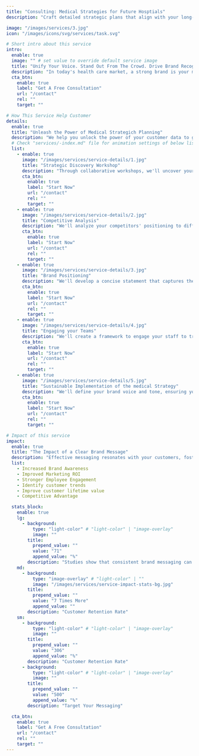 ```yaml
---
title: "Consulting: Medical Strategies for Future Hosptials"
description: "Craft detailed strategic plans that align with your long-term goals."

image: "/images/services/3.jpg"
icon: "/images/icons/svg/services/task.svg"

# Short intro about this service
intro:
  enable: true
  image: "" # set value to override default service image
  title: "Unify Your Voice. Stand Out From The Crowd. Drive Brand Recognition."
  description: "In today's health care market, a strong brand is your most valuable asset. We help you craft a clear and compelling medical positioning strategy that sets you apart from the competition and resonates deeply with your patient, partners and above all your health care professional teams."
  cta_btn:
    enable: true
    label: "Get A Free Consultation"
    url: "/contact"
    rel: ""
    target: ""

# How This Service Help Customer
details:
  enable: true
  title: "Unleash the Power of Medical Strategich Planning"
  description: "We help you unlock the power of your customer data to gain a deeper understanding of who your customers are, what motivates them, and how they interact with your institution. Through sophisticated analytics and proven methodologies"
  # Check "services/-index.md" file for animation settings of below list
  list:
    - enable: true
      image: "/images/services/service-details/1.jpg"
      title: "Strategic Discovery Workshop"
      description: "Through collaborative workshops, we'll uncover your brand's core values, target audience."
      cta_btn:
        enable: true
        label: "Start Now"
        url: "/contact"
        rel: ""
        target: ""
    - enable: true
      image: "/images/services/service-details/2.jpg"
      title: "Competitive Analysis"
      description: "We'll analyze your competitors' positioning to differentiate your brand."
      cta_btn:
        enable: true
        label: "Start Now"
        url: "/contact"
        rel: ""
        target: ""
    - enable: true
      image: "/images/services/service-details/3.jpg"
      title: "Brand Positioning"
      description: "We'll develop a concise statement that captures the essence of your brand."
      cta_btn:
        enable: true
        label: "Start Now"
        url: "/contact"
        rel: ""
        target: ""
    - enable: true
      image: "/images/services/service-details/4.jpg"
      title: "Engaging your Teams"
      description: "We'll create a framework to engage your staff to transform your organisation."
      cta_btn:
        enable: true
        label: "Start Now"
        url: "/contact"
        rel: ""
        target: ""
    - enable: true
      image: "/images/services/service-details/5.jpg"
      title: "Sustainable Implementation of the medical Strategy"
      description: "We'll define your brand voice and tone, ensuring your communication resonates."
      cta_btn:
        enable: true
        label: "Start Now"
        url: "/contact"
        rel: ""
        target: ""

# Impact of this service
impact:
  enable: true
  title: "The Impact of a Clear Brand Message"
  description: "Effective messaging resonates with your customers, fostering trust and emotional connections. It's about speaking their language and understanding their needs."
  list:
    - Increased Brand Awareness
    - Improved Marketing ROI
    - Stronger Employee Engagement
    - Identify customer trends
    - Improve customer lifetime value
    - Competitive Advantage

  stats_block:
    enable: true
    lg:
      - background:
          type: "light-color" # "light-color" | "image-overlay"
          image: ""
        title:
          prepend_value: ""
          value: "71"
          append_value: "%"
        description: "Studies show that consistent brand messaging can lead to a 71% increase in brand recognition"
    md:
      - background:
          type: "image-overlay" # "light-color" | ""
          image: "/images/services/service-impact-stats-bg.jpg"
        title:
          prepend_value: ""
          value: "7 Times More"
          append_value: ""
        description: "Customer Retention Rate"
    sm:
      - background:
          type: "light-color" # "light-color" | "image-overlay"
          image: ""
        title:
          prepend_value: ""
          value: "306"
          append_value: "%"
        description: "Customer Retention Rate"
      - background:
          type: "light-color" # "light-color" | "image-overlay"
          image: ""
        title:
          prepend_value: ""
          value: "500"
          append_value: "%"
        description: "Target Your Messaging"

  cta_btn:
    enable: true
    label: "Get A Free Consultation"
    url: "/contact"
    rel: ""
    target: ""
---
```


<!-- ---
title: "Consulting Services"
description: "Expert guidance for optimizing your clinical operations"
pubDate: 2024-05-03
hero:
  title: "Consulting Services"
  subtitle: "Expert guidance for optimizing your clinical operations"
features:
  - title: "Process Optimization"
    description: "Streamline workflows, reduce inefficiencies, and enhance operational performance"
  - title: "Quality Improvement"
    description: "Implement best practices and quality management systems"
  - title: "Change Management"
    description: "Guide successful implementation of new processes and technologies"
benefits:
  - title: "For Healthcare Providers"
    description: "Improved efficiency, better patient outcomes, reduced costs, enhanced compliance, and optimized resource utilization"
  - title: "For Clinical Teams"
    description: "Clear guidance, practical solutions, ongoing support, and measurable improvements"
caseStudies:
  - title: "Implementation Success"
    description: "Comprehensive implementation timeline and success metrics"
    results:
      - "Week 1-2: Initial assessment and planning"
      - "Week 3-4: Process analysis and recommendations"
      - "Week 5-6: Implementation planning"
      - "Week 7-8: Change management"
      - "Week 9-12: Monitoring and optimization"
faqs:
  - question: "What areas of perioperative care does ReMedium Consulting cover?"
    answer: "We cover process optimization, quality improvement, change management, and digital transformation in perioperative care."
  - question: "How is a consulting project structured?"
    answer: "Projects typically include assessment, planning, implementation, and ongoing support phases tailored to your needs."
  - question: "What outcomes can I expect from a consulting engagement?"
    answer: "Clients achieve improved efficiency, reduced costs, better patient outcomes, and sustainable change."
  - question: "How do I request a consulting proposal?"
    answer: "Contact us for a free consultation. We'll assess your needs and provide a tailored proposal."
  - question: "What support is available during and after the project?"
    answer: "We provide hands-on support throughout the project and offer follow-up services to ensure lasting results."
---

## Overview

Our consulting services provide expert guidance to optimize your clinical operations and perioperative care. We work closely with your team to identify opportunities for improvement and implement effective solutions.

## Key Features

### Process Optimization
- Workflow analysis and redesign
- Efficiency improvement strategies
- Resource optimization
- Performance metrics development
- Continuous improvement planning

### Quality Improvement
- Quality management systems
- Best practice implementation
- Performance monitoring
- Outcome measurement
- Accreditation support

### Change Management
- Implementation planning
- Staff training and support
- Communication strategies
- Progress monitoring
- Success measurement

## Benefits

### For Healthcare Providers
- Improved operational efficiency
- Better patient outcomes
- Reduced operational costs
- Enhanced regulatory compliance
- Optimized resource utilization

### For Clinical Teams
- Clear guidance and direction
- Practical, implementable solutions
- Ongoing support and training
- Measurable improvements
- Professional development

## Implementation Process

1. Initial Assessment
   - Current state analysis
   - Goal setting
   - Resource evaluation

2. Planning Phase
   - Strategy development
   - Timeline creation
   - Resource allocation

3. Implementation
   - Process changes
   - Staff training
   - System integration

4. Monitoring
   - Performance tracking
   - Outcome measurement
   - Continuous improvement

## Get Started

Ready to optimize your clinical operations? Contact us today to:
1. Schedule a consultation
2. Discuss your specific needs
3. Develop a customized plan
4. Begin your improvement journey  -->
